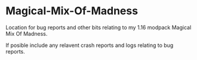 # Magical-Mix-Of-Madness
Location for bug reports and other bits relating to my 1.16 modpack Magical Mix Of Madness.

If posible include any relavent crash reports and logs relating to bug reports.
